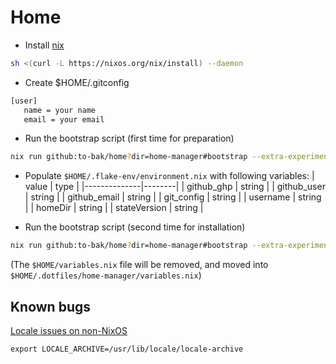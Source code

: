 # Home

* Install [nix](https://nixos.org/download.html)
```sh
sh <(curl -L https://nixos.org/nix/install) --daemon
```

* Create $HOME/.gitconfig
```sh
[user]
   name = your name
   email = your email
```

* Run the bootstrap script (first time for preparation)
```sh
nix run github:to-bak/home?dir=home-manager#bootstrap --extra-experimental-features "nix-command flakes"
```

* Populate `$HOME/.flake-env/environment.nix` with following variables:
| value        | type   |
|--------------|--------|
| github_ghp   | string |
| github_user  | string |
| github_email | string |
| git_config   | string |
| username     | string |
| homeDir      | string |
| stateVersion | string |

* Run the bootstrap script (second time for installation)
```sh
nix run github:to-bak/home?dir=home-manager#bootstrap --extra-experimental-features "nix-command flakes"
```
(The `$HOME/variables.nix` file will be removed, and moved into `$HOME/.dotfiles/home-manager/variables.nix`)

## Known bugs

[Locale issues on non-NixOS](https://nixos.wiki/wiki/Locales)
```
export LOCALE_ARCHIVE=/usr/lib/locale/locale-archive
```
